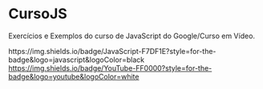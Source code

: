 # CursoJS
Exercícios e Exemplos do curso de JavaScript do Google/Curso em Vídeo.
<div>
<a>https://img.shields.io/badge/JavaScript-F7DF1E?style=for-the-badge&logo=javascript&logoColor=black</a>
<a href="https://www.youtube.com/watch?v=1-w1RfGIov4&list=PLHz_AreHm4dlsK3Nr9GVvXCbpQyHQl1o1&index=2">https://img.shields.io/badge/YouTube-FF0000?style=for-the-badge&logo=youtube&logoColor=white</a>
</div>